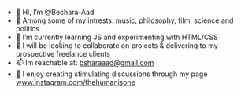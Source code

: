 - 👋 Hi, I’m @Bechara-Aad
- 👀 Among some of my intrests: music, philosophy, film, science and politics
- 🌱 I’m currently learning JS and experimenting with HTML/CSS 
- 💞️ I will be looking to collaborate on projects & delivering to my prospective freelance clients
- 📫 Im reachable at: bsharaaad@gmail.com
- 💭 I enjoy creating stimulating discussions through my page www.instagram.com/thehumanisone
